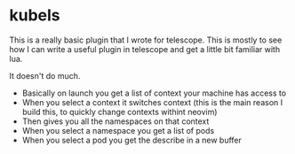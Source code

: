 # kubels

This is a really basic plugin that I wrote for telescope. This is mostly to see how I can write a useful plugin in telescope and get a little bit familiar with lua.

It doesn't do much. 


* Basically on launch you get a list of context your machine has access to 
* When you select a context it switches context (this is the main reason I build this, to quickly change contexts withint neovim)
* Then gives you all the namespaces on that context
* When you select a namespace you get a list of pods
* When you select a pod you get the describe in a new buffer
